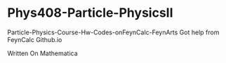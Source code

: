# Phys408-Particle-PhysicsII
Particle-Physics-Course-Hw-Codes-onFeynCalc-FeynArts
Got help from FeynCalc Github.io


Written On Mathematica
